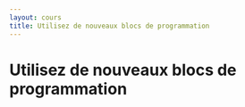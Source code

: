 ```yaml
---
layout: cours
title: Utilisez de nouveaux blocs de programmation
---
```


# Utilisez de nouveaux blocs de programmation